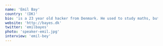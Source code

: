 ```yaml
---
name: 'Emil Bay'
country: '(DK)'
bio: 'is a 23 year old hacker from Denmark. He used to study maths, but quickly dropped out to work on software. He worked at a HPC lab, at an agency and at newspaper as a data journalist. Now working on Hyperjournal and an AgTech startup.'
website: 'http://bayes.dk'
twitter: 'emilbayes'
photo: 'speaker-emil.jpg'
interview: 'emil-bey'
---
```

